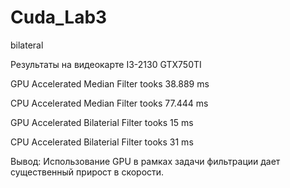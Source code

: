 # Cuda_Lab3
bilateral

Результаты на видеокарте  I3-2130 GTX750TI

GPU Accelerated Median Filter tooks 38.889 ms

CPU Accelerated Median Filter tooks 77.444 ms

GPU Accelerated Bilaterial Filter tooks 15 ms

CPU Accelerated Bilaterial  Filter tooks 31 ms



Вывод:
Использование GPU в рамках задачи  фильтрации дает существенный прирост в скорости.
